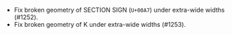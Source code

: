  * Fix broken geometry of SECTION SIGN (`U+00A7`) under extra-wide widths (#1252).
 * Fix broken geometry of K under extra-wide widths (#1253).